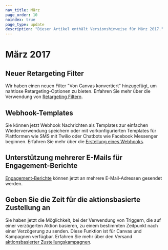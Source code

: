 ```yaml
---
nav_title: März
page_order: 10
noindex: true
page_type: update
description: "Dieser Artikel enthält Versionshinweise für März 2017."
---
```


# März 2017

## Neuer Retargeting Filter

Wir haben einen neuen Filter "Von Canvas konvertiert" hinzugefügt, um nahtlose Retargeting-Optionen zu bieten. Erfahren Sie mehr über die Verwendung von [Retargeting Filtern]({{site.baseurl}}/user_guide/engagement_tools/campaigns/ideas_and_strategies/retargeting_campaigns/#retargeting-campaigns).

## Webhook-Templates

Sie können jetzt Webhook Nachrichten als Templates zur einfachen Wiederverwendung speichern oder mit vorkonfigurierten Templates für Plattformen wie SMS mit Twilio oder Chatbots wie Facebook Messenger beginnen. Erfahren Sie mehr über die [Erstellung eines Webhooks]({{site.baseurl}}/user_guide/message_building_by_channel/webhooks/creating_a_webhook/#creating-a-webhook).

## Unterstützung mehrerer E-Mails für Engagement-Berichte

[Engagement-Berichte]({{site.baseurl}}/user_guide/data_and_analytics/reporting/engagement_reports/#engagement-reports) können jetzt an mehrere E-Mail-Adressen gesendet werden.

## Geben Sie die Zeit für die aktionsbasierte Zustellung an

Sie haben jetzt die Möglichkeit, bei der Verwendung von Triggern, die auf einer verzögerten Aktion basieren, zu einem bestimmten Zeitpunkt nach einer Verzögerung zu senden. Diese Funktion ist für Canvas und Kampagnen verfügbar. Erfahren Sie mehr über den Versand [aktionsbasierter Zustellungskampagnen]({{site.baseurl}}/user_guide/engagement_tools/campaigns/scheduling_and_organizing/delivery_types/triggered_delivery/).


